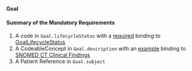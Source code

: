 **Goal**

#### Summary of the Mandatory Requirements
1.  A  code  in `Goal.lifecycleStatus`
with a [required](http://hl7.org/fhir/R4/terminologies.html#required)
 binding to [GoalLifecycleStatus](http://hl7.org/fhir/ValueSet/goal-status)
1.  A  CodeableConcept  in `Goal.description`
with an [example](http://hl7.org/fhir/R4/terminologies.html#example)
 binding to [SNOMED CT Clinical Findings](http://hl7.org/fhir/ValueSet/clinical-findings)
1.  A Patient Reference  in `Goal.subject`

